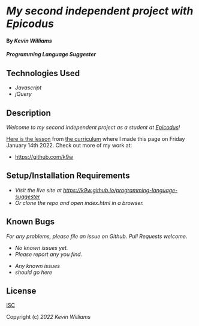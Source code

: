 # _My second independent project with Epicodus_

#### By _**Kevin Williams**_

#### _Programming Language Suggester_

## Technologies Used

* _Javascript_
* _jQuery_

## Description

_Welcome to my second independent project as a student at
[Epicodus](https://epicodus.com)!_

[Here is the
lesson](https://www.learnhowtoprogram.com/introduction-to-programming/javascript-and-jquery/javascript-and-jquery-independent-project)
from [the curriculum](https://learnhowtoprogram.com) where I made this
page on Friday January 14th 2022. Check out more of my work at:

 * https://github.com/k9w


## Setup/Installation Requirements

* _Visit the live site at https://k9w.github.io/programming-language-suggester_
* _Or clone the repo and open index.html in a browser._


## Known Bugs

_For any problems, please file an issue on Github. Pull Requests welcome._

- _No known issues yet._
- _Please report any you find._

* _Any known issues_
* _should go here_

## License

[ISC](https://choosealicense.com/licenses/isc)

Copyright (c) _2022_ _Kevin Williams_
